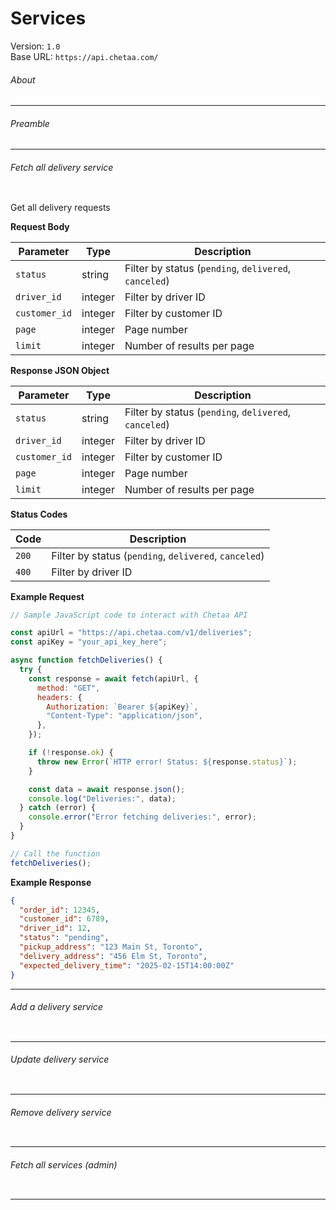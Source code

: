 # Services

Version: `1.0`  
Base URL: `https://api.chetaa.com/`

###### About

---

###### Preamble

---

###### Fetch all delivery service

```{http:get} {base_uri}/agent/services/all/

```

Get all delivery requests

**Request Body**

| Parameter     | Type    | Description                                           |
| ------------- | ------- | ----------------------------------------------------- |
| `status`      | string  | Filter by status (`pending`, `delivered`, `canceled`) |
| `driver_id`   | integer | Filter by driver ID                                   |
| `customer_id` | integer | Filter by customer ID                                 |
| `page`        | integer | Page number                                           |
| `limit`       | integer | Number of results per page                            |

**Response JSON Object**

| Parameter     | Type    | Description                                           |
| ------------- | ------- | ----------------------------------------------------- |
| `status`      | string  | Filter by status (`pending`, `delivered`, `canceled`) |
| `driver_id`   | integer | Filter by driver ID                                   |
| `customer_id` | integer | Filter by customer ID                                 |
| `page`        | integer | Page number                                           |
| `limit`       | integer | Number of results per page                            |

**Status Codes**

| Code  | Description                                           |
| ----- | ----------------------------------------------------- |
| `200` | Filter by status (`pending`, `delivered`, `canceled`) |
| `400` | Filter by driver ID                                   |

**Example Request**

```javascript
// Sample JavaScript code to interact with Chetaa API

const apiUrl = "https://api.chetaa.com/v1/deliveries";
const apiKey = "your_api_key_here";

async function fetchDeliveries() {
  try {
    const response = await fetch(apiUrl, {
      method: "GET",
      headers: {
        Authorization: `Bearer ${apiKey}`,
        "Content-Type": "application/json",
      },
    });

    if (!response.ok) {
      throw new Error(`HTTP error! Status: ${response.status}`);
    }

    const data = await response.json();
    console.log("Deliveries:", data);
  } catch (error) {
    console.error("Error fetching deliveries:", error);
  }
}

// Call the function
fetchDeliveries();
```

**Example Response**

```json
{
  "order_id": 12345,
  "customer_id": 6789,
  "driver_id": 12,
  "status": "pending",
  "pickup_address": "123 Main St, Toronto",
  "delivery_address": "456 Elm St, Toronto",
  "expected_delivery_time": "2025-02-15T14:00:00Z"
}
```

---

###### Add a delivery service

```{http:get} {base_uri}/agent/service/add/

```

---

###### Update delivery service

```{http:get} {base_uri}/agent/service/update/

```

---

###### Remove delivery service

```{http:get} {base_uri}/agent/service/remove/

```

---

###### Fetch all services (admin)

```{http:get} {base_uri}/admin/service/all/

```

---
